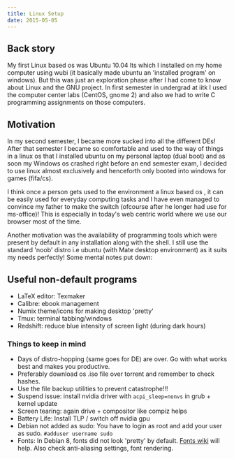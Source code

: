 ```yaml
---
title: Linux Setup
date: 2015-05-05
---
```


## Back story
My first Linux based os was Ubuntu 10.04 lts which I installed on my home computer using wubi 
(it basically made ubuntu an 'installed program' on windows). 
But this was just an exploration phase after I had come to know about 
Linux and the GNU project. 
In first semester in undergrad at iitk I used the computer center 
labs (CentOS, gnome 2) and also we had to write C programming assignments
on those computers. 

## Motivation
In my second semester, I became more sucked into all the different DEs!
After that semester I became so comfortable and used to the way of things
in a linux os that I installed ubuntu on my personal laptop (dual boot) 
and as soon my Windows os crashed right before an end semester exam, 
I decided to use linux almost exclusively and henceforth only booted 
into windows for games (fifa/cs). 

I think once a person gets used to the environment a linux based os 
, it can be easily used for everyday computing tasks and I have even 
managed to convince my father to make the switch 
(ofcourse after he longer had use for ms-office)! 
This is especially in today's web centric world where we use our browser
 most of the time. 

Another motivation was the availability of programming tools which were
 present by default in any installation along with the shell. 
I still use the standard 'noob' distro i.e ubuntu (with Mate desktop environment) 
as it suits my needs perfectly! Some mental notes put down:

## Useful non-default programs

- LaTeX editor: Texmaker
- Calibre: ebook management
- Numix theme/icons for making desktop 'pretty'
- Tmux: terminal tabbing/windows
- Redshift: reduce blue intensity of screen light (during dark hours)

### Things to keep in mind

- Days of distro-hopping (same goes for DE) are over. Go with what works best and makes you productive. 
- Preferably download os .iso file over torrent and remember to check hashes. 
- Use the file backup utilities to prevent catastrophe!!! 
- Suspend issue: install nvidia driver with `acpi_sleep=nonvs` in grub + kernel update
- Screen tearing: again drive + compositor like compiz helps
- Battery Life: Install TLP / switch off nvidia gpu
- Debian not added as sudo: You have to login as root and add your user as sudo. `#adduser username sudo`
- Fonts: In Debian 8, fonts did not look 'pretty' by default. [Fonts wiki](https://wiki.debian.org/Fonts) will help. Also check anti-aliasing settings, font rendering.

